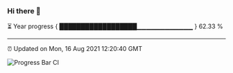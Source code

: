 ### Hi there 👋

⏳ Year progress { ██████████████████▁▁▁▁▁▁▁▁▁▁▁▁ } 62.33 %

---

⏰ Updated on Mon, 16 Aug 2021 12:20:40 GMT

![Progress Bar CI](https://github.com/liununu/liununu/workflows/Progress%20Bar%20CI/badge.svg)
